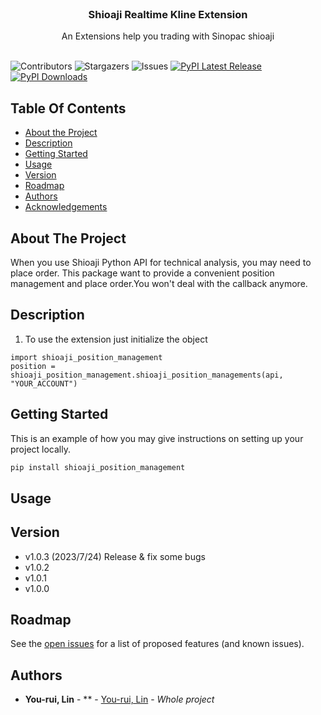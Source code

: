 <br/>
<p align="center">
  <h3 align="center">Shioaji Realtime Kline Extension
</h3>

  <p align="center">
    An Extensions help you trading with Sinopac shioaji
    <br/>
    <br/>
  </p>
</p>

![Contributors](https://img.shields.io/github/contributors/NickLin910221/shioaji_position_management?color=dark-green) ![Stargazers](https://img.shields.io/github/stars/NickLin910221/shioaji_position_management?style=social) ![Issues](https://img.shields.io/github/issues/NickLin910221/shioaji_position_management) [![PyPI Latest Release](https://img.shields.io/pypi/v/shioaji-position-management.svg)](https://pypi.org/project/shioaji_position_management/) [![PyPI Downloads](https://img.shields.io/pypi/dm/shioaji_position_management.svg?label=PyPI%20downloads)](https://pypi.org/project/shioaji_position_management/)

## Table Of Contents

* [About the Project](#about-the-project)
* [Description](#description)
* [Getting Started](#getting-started)
* [Usage](#usage)
* [Version](#version)
* [Roadmap](#roadmap)
* [Authors](#authors)
* [Acknowledgements](#acknowledgements)

## About The Project

When you use Shioaji Python API for technical analysis, you may need to place order. This package want to provide a convenient position management and place order.You won't deal with the callback anymore.

## Description

1. To use the extension just initialize the object
```
import shioaji_position_management
position = shioaji_position_management.shioaji_position_managements(api, "YOUR_ACCOUNT")
```

## Getting Started

This is an example of how you may give instructions on setting up your project locally.

```sh
pip install shioaji_position_management
```

## Usage

## Version
- v1.0.3 (2023/7/24) Release & fix some bugs
- v1.0.2
- v1.0.1
- v1.0.0

## Roadmap

See the [open issues](https://github.com/NickLin910221/shioaji_position_management/issues) for a list of proposed features (and known issues).

## Authors

* **You-rui, Lin** - ** - [You-rui, Lin](https://dearestbee.tplinkdns.com/Resume.pdf) - *Whole project*
